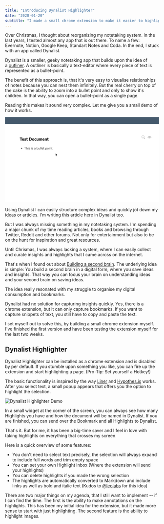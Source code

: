 ```yaml
---
title: "Introducing Dynalist Highlighter"
date: "2020-01-20"
subtitle: "I made a small chrome extension to make it easier to highlight and curate snippets from around the web"
---
```


Over Christmas, I thought about reorganizing my notetaking system. In the last years, I tested almost any app that is out there. To name a few: Evernote, Notion, Google Keep, Standart Notes and Coda. In the end, I stuck with an app called Dynalist.

Dynalist is a smaller, geeky notetaking app that builds upon the idea of a [outliner](https://en.wikipedia.org/wiki/Outliner). A outliner is basically a text-editor where every piece of text is represented as a bullet-point.

The benefit of this approach is, that it's very easy to visualise relationships of notes because you can nest them infinitely. But the real cherry on top of the cake is the ability to zoom into a bullet point and only to show it's children. In that way, you can open a bullet-point as a single page.

Reading this makes it sound very complex. Let me give you a small demo of how it works.

![Dynalist Demo](./dynalist-demo.gif)

Using Dynalist I can easily structure complex ideas and quickly jot down my ideas or articles. I'm writing this article here in Dynalist too.

But I was always missing something in my notetaking system. I'm spending a major chunk of my time reading articles, books and browsing through Twitter, Reddit and other forums. Not only for entertainment but also to be on the hunt for inspiration and great resources.

Until Chrismas, I was always lacking a system, where I can easily collect and curate insights and highlights that I came across on the internet.

That's when I found out about [Building a second brain](https://www.youtube.com/watch?v=SjZSy8s2VEE). The underlying idea is simple: You build a second brain in a digital form, where you save ideas and insights. That way you can focus your brain on understanding ideas and your second brain on saving ideas.

The idea really resonated with my struggle to organise my digital consumption and bookmarks.

Dynalist had no solution for capturing insights quickly. Yes, there is a chrome extension, but it can only capture bookmarks. If you want to capture snippets of text, you still have to copy and paste the text.

I set myself out to solve this, by building a small chrome extension myself. I've finished the first version and have been testing the extension myself for the last two weeks.

## Dynalist Highlighter

Dynalist Highlighter can be installed as a chrome extension and is disabled by per default. If you stumble upon something you like, you can fire up the extension and start highlighting a page. (Pro-Tip: Set yourself a Hotkey!)

The basic functionality is inspired by the way [Liner](https://getliner.com/c/all) and [Hypothes.is](https://web.hypothes.is/) works. After you select text, a small popup appears that offers you the option to highlight the selection.

![Dynalist Highlighter Demo](./dynalist-highlighter-demo.gif)

In a small widget at the corner of the screen, you can always see how many Highlights you have and how the document will be named in Dynalist. If you are finished, you can send over the Bookmark and all Highlights to Dynalist.

That's it. But for me, it has been a big-time saver and I feel in love with taking highlights on everything that crosses my screen.

Here is a quick overview of some features:

- You don't need to select text precisely, the selection will always expand to include full words and trim empty space
- You can set your own Highlight Inbox (Where the extension will send your highlights)
- You can delete highlights if you made the wrong selection
- The highlights are automatically converted to Markdown and include links as well as bold and italic text (Kudos to [@leolabs](https://twitter.com/leolabs_org) for this idea)

There are two major things on my agenda, that I still want to implement -- if I can find the time. The first is the ability to make annotations on the highlights. This has been my initial idea for the extension, but it made more sense to start with just highlighting. The second feature is the ability to highlight images.
